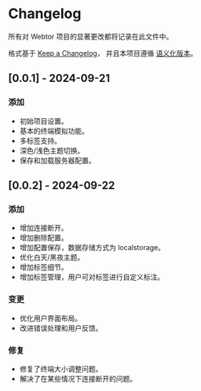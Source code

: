 # Changelog

所有对 Webtor 项目的显著更改都将记录在此文件中。

格式基于 [Keep a Changelog](https://keepachangelog.com/zh-CN/1.0.0/)，
并且本项目遵循 [语义化版本](https://semver.org/lang/zh-CN/)。


## [0.0.1] - 2024-09-21

### 添加

- 初始项目设置。
- 基本的终端模拟功能。
- 多标签支持。
- 深色/浅色主题切换。
- 保存和加载服务器配置。

## [0.0.2] - 2024-09-22

### 添加

- 增加连接断开。
- 增加删除配置。
- 增加配置保存，数据存储方式为 localstorage。
- 优化白天/黑夜主题。
- 增加标签细节。
- 增加标签管理，用户可对标签进行自定义标注。

### 变更

- 优化用户界面布局。
- 改进错误处理和用户反馈。

### 修复

- 修复了终端大小调整问题。
- 解决了在某些情况下连接断开的问题。
